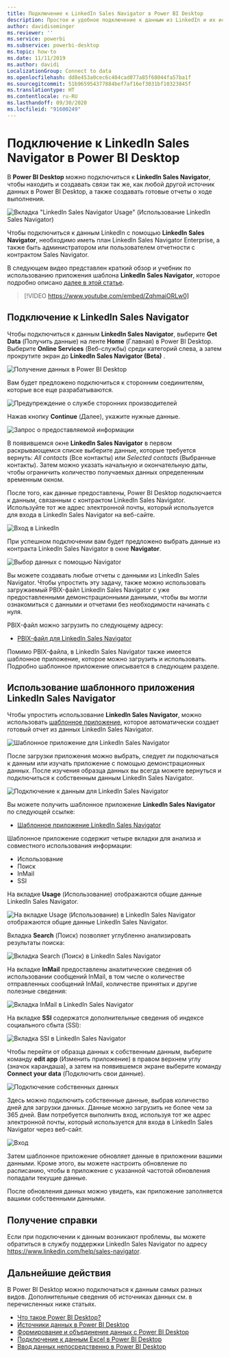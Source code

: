 ```yaml
---
title: Подключение к LinkedIn Sales Navigator в Power BI Desktop
description: Простое и удобное подключение к данным из LinkedIn и их использование с помощью приложения Power BI Desktop
author: davidiseminger
ms.reviewer: ''
ms.service: powerbi
ms.subservice: powerbi-desktop
ms.topic: how-to
ms.date: 11/11/2019
ms.author: davidi
LocalizationGroup: Connect to data
ms.openlocfilehash: dd8e453a0cec6c404cad077a85f68044fa57ba1f
ms.sourcegitcommit: 51b965954377884bef7af16ef3031bf10323845f
ms.translationtype: HT
ms.contentlocale: ru-RU
ms.lasthandoff: 09/30/2020
ms.locfileid: "91600249"
---
```

# <a name="connect-to-linkedin-sales-navigator-in-power-bi-desktop"></a>Подключение к LinkedIn Sales Navigator в Power BI Desktop

В **Power BI Desktop** можно подключиться к **LinkedIn Sales Navigator**, чтобы находить и создавать связи так же, как любой другой источник данных в Power BI Desktop, а также создавать готовые отчеты о ходе выполнения.

![Вкладка "LinkedIn Sales Navigator Usage" (Использование LinkedIn Sales Navigator)](media/desktop-connect-linkedin-sales-navigator/linkedin-sales-navigator-01.png)


Чтобы подключиться к данным LinkedIn с помощью **LinkedIn Sales Navigator**, необходимо иметь план LinkedIn Sales Navigator Enterprise, а также быть администратором или пользователем отчетности с контрактом Sales Navigator.

В следующем видео представлен краткий обзор и учебник по использованию приложения шаблона **LinkedIn Sales Navigator**, которое подробно описано [далее в этой статье](#using-the-linkedin-sales-navigator-template-app). 

> [!VIDEO https://www.youtube.com/embed/ZqhmaiORLw0]

## <a name="connect-to-linkedin-sales-navigator"></a>Подключение к LinkedIn Sales Navigator

Чтобы подключиться к данным **LinkedIn Sales Navigator**, выберите **Get Data** (Получить данные) на ленте **Home** (Главная) в Power BI Desktop. Выберите **Online Services** (Веб-службы) среди категорий слева, а затем прокрутите экран до **LinkedIn Sales Navigator (Beta)** .

![Получение данных в Power BI Desktop](media/desktop-connect-linkedin-sales-navigator/linkedin-sales-navigator-02.png)

Вам будет предложено подключиться к сторонним соединителям, которые все еще разрабатываются. 

![Предупреждение о службе сторонних производителей](media/desktop-connect-linkedin-sales-navigator/linkedin-sales-navigator-03.png)

Нажав кнопку **Continue** (Далее), укажите нужные данные.

![Запрос о предоставляемой информации](media/desktop-connect-linkedin-sales-navigator/linkedin-sales-navigator-04.png)


В появившемся окне **LinkedIn Sales Navigator** в первом раскрывающемся списке выберите данные, которые требуется вернуть: *All contacts* (Все контакты) или *Selected contacts* (Выбранные контакты). Затем можно указать начальную и окончательную даты, чтобы ограничить количество получаемых данных определенным временным окном.

После того, как данные предоставлены, Power BI Desktop подключается к данным, связанным с контрактом LinkedIn Sales Navigator. Используйте тот же адрес электронной почты, который используется для входа в LinkedIn Sales Navigator на веб-сайте. 

![Вход в LinkedIn](media/desktop-connect-linkedin-sales-navigator/linkedin-sales-navigator-05.png)

При успешном подключении вам будет предложено выбрать данные из контракта LinkedIn Sales Navigator в окне **Navigator**.

![Выбор данных с помощью Navigator](media/desktop-connect-linkedin-sales-navigator/linkedin-sales-navigator-09.png)

Вы можете создавать любые отчеты с данными из LinkedIn Sales Navigator. Чтобы упростить эту задачу, также можно использовать загружаемый PBIX-файл LinkedIn Sales Navigator с уже предоставленными демонстрационными данными, чтобы вы могли ознакомиться с данными и отчетами без необходимости начинать с нуля.

PBIX-файл можно загрузить по следующему адресу:
* [PBIX-файл для LinkedIn Sales Navigator](service-template-apps-samples.md)

Помимо PBIX-файла, в LinkedIn Sales Navigator также имеется шаблонное приложение, которое можно загрузить и использовать. Подробно шаблонное приложение описывается в следующем разделе.


## <a name="using-the-linkedin-sales-navigator-template-app"></a>Использование шаблонного приложения LinkedIn Sales Navigator

Чтобы упростить использование **LinkedIn Sales Navigator**, можно использовать [шаблонное приложение](service-template-apps-overview.md), которое автоматически создает готовый отчет из данных LinkedIn Sales Navigator.

![Шаблонное приложение для LinkedIn Sales Navigator](media/desktop-connect-linkedin-sales-navigator/linkedin-sales-navigator-10.png)

После загрузки приложения можно выбрать, следует ли подключаться к данным или изучать приложение с помощью демонстрационных данных. После изучения образца данных вы всегда можете вернуться и подключиться к собственным данным LinkedIn Sales Navigator. 

![Подключение к данным для LinkedIn Sales Navigator](media/desktop-connect-linkedin-sales-navigator/linkedin-sales-navigator-11.png)



Вы можете получить шаблонное приложение **LinkedIn Sales Navigator** по следующей ссылке:
* [Шаблонное приложение LinkedIn Sales Navigator](https://appsource.microsoft.com/en-us/product/power-bi/pbi-contentpacks.linkedin_navigator)

Шаблонное приложение содержит четыре вкладки для анализа и совместного использования информации:

* Использование
* Поиск
* InMail
* SSI

На вкладке **Usage** (Использование) отображаются общие данные LinkedIn Sales Navigator.

![На вкладке Usage (Использование) в LinkedIn Sales Navigator отображаются общие данные LinkedIn Sales Navigator.](media/desktop-connect-linkedin-sales-navigator/linkedin-sales-navigator-12.png)

Вкладка **Search** (Поиск) позволяет углубленно анализировать результаты поиска:

![Вкладка Search (Поиск) в LinkedIn Sales Navigator](media/desktop-connect-linkedin-sales-navigator/linkedin-sales-navigator-13.png)

На вкладке **InMail** предоставлены аналитические сведения об использовании сообщений InMail, в том числе о количестве отправленных сообщений InMail, количестве принятых и другие полезные сведения:

![Вкладка InMail в LinkedIn Sales Navigator](media/desktop-connect-linkedin-sales-navigator/linkedin-sales-navigator-14.png)

На вкладке **SSI** содержатся дополнительные сведения об индексе социального сбыта (SSI):

![Вкладка SSI в LinkedIn Sales Navigator](media/desktop-connect-linkedin-sales-navigator/linkedin-sales-navigator-15.png)

Чтобы перейти от образца данных к собственным данным, выберите команду **edit app** (Изменить приложение) в правом верхнем углу (значок карандаша), а затем на появившемся экране выберите команду **Connect your data** (Подключить свои данные).

![Подключение собственных данных](media/desktop-connect-linkedin-sales-navigator/linkedin-sales-navigator-16.png)

Здесь можно подключить собственные данные, выбрав количество дней для загрузки данных. Данные можно загрузить не более чем за 365 дней. Вам потребуется выполнить вход, используя тот же адрес электронной почты, который используется для входа в LinkedIn Sales Navigator через веб-сайт. 

![Вход](media/desktop-connect-linkedin-sales-navigator/linkedin-sales-navigator-17.png)

Затем шаблонное приложение обновляет данные в приложении вашими данными. Кроме этого, вы можете настроить обновление по расписанию, чтобы в приложение с указанной частотой обновления попадали текущие данные. 

После обновления данных можно увидеть, как приложение заполняется вашими собственными данными.

## <a name="getting-help"></a>Получение справки

Если при подключении к данным возникают проблемы, вы можете обратиться в службу поддержки LinkedIn Sales Navigator по адресу https://www.linkedin.com/help/sales-navigator. 

## <a name="next-steps"></a>Дальнейшие действия
В Power BI Desktop можно подключаться к данным самых разных видов. Дополнительные сведения об источниках данных см. в перечисленных ниже статьях.

* [Что такое Power BI Desktop?](../fundamentals/desktop-what-is-desktop.md)
* [Источники данных в Power BI Desktop](desktop-data-sources.md)
* [Формирование и объединение данных с Power BI Desktop](desktop-shape-and-combine-data.md)
* [Подключение к данным Excel в Power BI Desktop](desktop-connect-excel.md)   
* [Ввод данных непосредственно в Power BI Desktop](desktop-enter-data-directly-into-desktop.md)   
